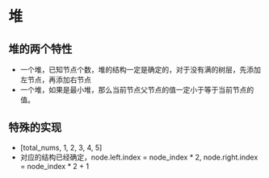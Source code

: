 # 堆
## 堆的两个特性
- 一个堆，已知节点个数，堆的结构一定是确定的，对于没有满的树层，先添加左节点，再添加右节点
- 一个堆，如果是最小堆，那么当前节点父节点的值一定小于等于当前节点的值。

## 特殊的实现
- [total_nums, 1, 2, 3, 4, 5]
- 对应的结构已经确定，node.left.index = node_index * 2, node.right.index = node_index * 2 + 1
